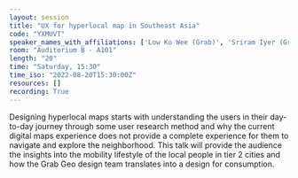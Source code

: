 ```yaml
---
layout: session
title: "UX for hyperlocal map in Southeast Asia"
code: "YXMUVT"
speaker_names_with_affiliations: ['Low Ko Wee (Grab)', 'Sriram Iyer (Grab)']
room: "Auditorium B - A101"
length: "20"
time: "Saturday, 15:30"
time_iso: "2022-08-20T15:30:00Z"
resources: []
recording: True
---
```

Designing hyperlocal maps starts with understanding the users in their day-to-day journey through some user research method and why the current digital maps experience does not provide a complete experience for them to navigate and explore the neighborhood. This talk will provide the audience the insights into the mobility lifestyle of the local people in tier 2 cities and how the Grab Geo design team translates into a design for consumption.
